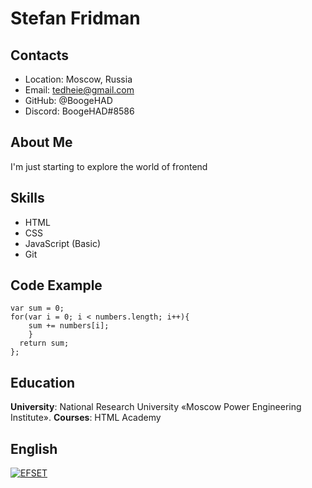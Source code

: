 # Stefan Fridman

## Contacts

* Location: Moscow, Russia
* Email: tedheie@gmail.com
* GitHub: @BoogeHAD
* Discord: BoogeHAD#8586

## About Me
I'm just starting to explore the world of frontend

## Skills
* HTML
* CSS
* JavaScript (Basic)
* Git

## Code Example
```function sum (numbers) {
var sum = 0;
for(var i = 0; i < numbers.length; i++){
    sum += numbers[i];
    }
  return sum;
};
```

## Education
**University**: National Research University «Moscow Power Engineering Institute».
**Courses**: HTML Academy
## English
[![EFSET](https://i.imgur.com/lvVq2IQ.png)](https://www.efset.org/cert/Le5ec9)
